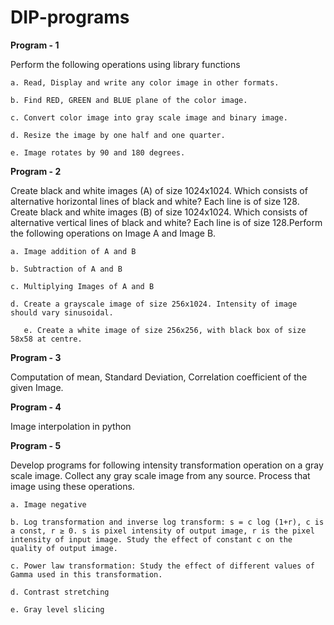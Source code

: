 # DIP-programs

**Program - 1**

Perform the following operations using library functions 

    a. Read, Display and write any color image in other formats. 
    
    b. Find RED, GREEN and BLUE plane of the color image. 
    
    c. Convert color image into gray scale image and binary image. 
    
    d. Resize the image by one half and one quarter. 
    
    e. Image rotates by 90 and 180 degrees. 

**Program - 2**

Create black and white images (A) of size 1024x1024. Which consists of alternative horizontal lines of black and white? Each line is of size 128. Create black and white images (B) of size 1024x1024. Which consists of alternative vertical lines of black and white? Each line is of size 128.Perform the following operations on Image A and Image B. 

    a. Image addition of A and B 

    b. Subtraction of A and B 

    c. Multiplying Images of A and B 

    d. Create a grayscale image of size 256x1024. Intensity of image should vary sinusoidal. 

       e. Create a white image of size 256x256, with black box of size 58x58 at centre. 

**Program - 3**

Computation of mean, Standard Deviation, Correlation coefficient of the given Image.

**Program - 4**

Image interpolation in python

**Program - 5**

Develop programs for following intensity transformation operation on a gray scale image. Collect any gray scale image from any source. Process that image using these operations.

    a. Image negative 

    b. Log transformation and inverse log transform: s = c log (1+r), c is a const, r ≥ 0. s is pixel intensity of output image, r is the pixel intensity of input image. Study the effect of constant c on the quality of output image. 

    c. Power law transformation: Study the effect of different values of Gamma used in this transformation. 

    d. Contrast stretching 

    e. Gray level slicing
